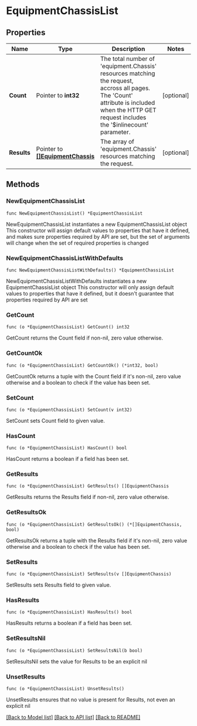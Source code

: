 # EquipmentChassisList

## Properties

Name | Type | Description | Notes
------------ | ------------- | ------------- | -------------
**Count** | Pointer to **int32** | The total number of &#39;equipment.Chassis&#39; resources matching the request, accross all pages. The &#39;Count&#39; attribute is included when the HTTP GET request includes the &#39;$inlinecount&#39; parameter. | [optional] 
**Results** | Pointer to [**[]EquipmentChassis**](EquipmentChassis.md) | The array of &#39;equipment.Chassis&#39; resources matching the request. | [optional] 

## Methods

### NewEquipmentChassisList

`func NewEquipmentChassisList() *EquipmentChassisList`

NewEquipmentChassisList instantiates a new EquipmentChassisList object
This constructor will assign default values to properties that have it defined,
and makes sure properties required by API are set, but the set of arguments
will change when the set of required properties is changed

### NewEquipmentChassisListWithDefaults

`func NewEquipmentChassisListWithDefaults() *EquipmentChassisList`

NewEquipmentChassisListWithDefaults instantiates a new EquipmentChassisList object
This constructor will only assign default values to properties that have it defined,
but it doesn't guarantee that properties required by API are set

### GetCount

`func (o *EquipmentChassisList) GetCount() int32`

GetCount returns the Count field if non-nil, zero value otherwise.

### GetCountOk

`func (o *EquipmentChassisList) GetCountOk() (*int32, bool)`

GetCountOk returns a tuple with the Count field if it's non-nil, zero value otherwise
and a boolean to check if the value has been set.

### SetCount

`func (o *EquipmentChassisList) SetCount(v int32)`

SetCount sets Count field to given value.

### HasCount

`func (o *EquipmentChassisList) HasCount() bool`

HasCount returns a boolean if a field has been set.

### GetResults

`func (o *EquipmentChassisList) GetResults() []EquipmentChassis`

GetResults returns the Results field if non-nil, zero value otherwise.

### GetResultsOk

`func (o *EquipmentChassisList) GetResultsOk() (*[]EquipmentChassis, bool)`

GetResultsOk returns a tuple with the Results field if it's non-nil, zero value otherwise
and a boolean to check if the value has been set.

### SetResults

`func (o *EquipmentChassisList) SetResults(v []EquipmentChassis)`

SetResults sets Results field to given value.

### HasResults

`func (o *EquipmentChassisList) HasResults() bool`

HasResults returns a boolean if a field has been set.

### SetResultsNil

`func (o *EquipmentChassisList) SetResultsNil(b bool)`

 SetResultsNil sets the value for Results to be an explicit nil

### UnsetResults
`func (o *EquipmentChassisList) UnsetResults()`

UnsetResults ensures that no value is present for Results, not even an explicit nil

[[Back to Model list]](../README.md#documentation-for-models) [[Back to API list]](../README.md#documentation-for-api-endpoints) [[Back to README]](../README.md)


